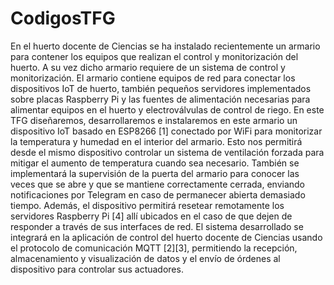 # CodigosTFG
En el huerto docente de Ciencias se ha instalado recientemente un armario para contener los equipos que realizan el control y monitorización del huerto. A su vez dicho armario requiere de un sistema de control y monitorización. El armario contiene equipos de red para conectar los dispositivos IoT de huerto, también pequeños servidores implementados sobre placas Raspberry Pi y las fuentes de alimentación necesarias para alimentar equipos en el huerto y electroválvulas de control de riego. En este TFG diseñaremos, desarrollaremos e instalaremos en este armario un dispositivo IoT basado en ESP8266 [1] conectado por WiFi para monitorizar la temperatura y humedad en el interior del armario. Esto nos permitirá desde el mismo dispositivo controlar un sistema de ventilación forzada para mitigar el aumento de temperatura cuando sea necesario. También se implementará la supervisión de la puerta del armario para conocer las veces que se abre y que se mantiene correctamente cerrada, enviando notificaciones por Telegram en caso de permanecer abierta demasiado tiempo. Además, el dispositivo permitirá resetear remotamente los servidores Raspberry Pi [4] allí ubicados en el caso de que dejen de responder a través de sus interfaces de red. El sistema desarrollado se integrará en la aplicación de control del huerto docente de Ciencias usando el protocolo de comunicación MQTT [2][3], permitiendo la recepción, almacenamiento y visualización de datos y el envío de órdenes al dispositivo para controlar sus actuadores.

